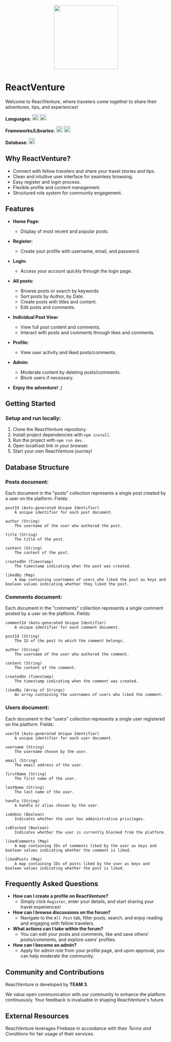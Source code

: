 <div style="display: flex; justify-content:center; margin-bottom:20px"><img src="https://firebasestorage.googleapis.com/v0/b/reactventure-9cf76.appspot.com/o/logo.jpg?alt=media&token=a0643e4d-02c7-4231-8895-3f95e2eb2df0" width="200"></div>

# ReactVenture

Welcome to ReactVenture, where travelers come together to share their adventures, tips, and experiences!

**Languages:** <img src="https://img.shields.io/badge/javascript-%23323330.svg?style=for-the-badge&logo=javascript&logoColor=%23F7DF1E" height="20"> <img src="https://img.shields.io/badge/html5-%23E34F26.svg?style=for-the-badge&logo=html5&logoColor=white" height="20">

**Frameworks/Libraries:** <img src="https://img.shields.io/badge/react-%2320232a.svg?style=for-the-badge&logo=react&logoColor=%2361DAFB" height="20"> <img src="https://img.shields.io/badge/React_Router-CA4245?style=for-the-badge&logo=react-router&logoColor=white" height="20">

**Database:** <img src="https://img.shields.io/badge/Firebase-039BE5?style=for-the-badge&logo=Firebase&logoColor=white" height="20">

## Why ReactVenture?

- Connect with fellow travelers and share your travel stories and tips.
- Clean and intuitive user interface for seamless browsing.
- Easy register and login process.
- Flexible profile and content management.
- Structured role system for community engagement.

## Features

- **Home Page:**
  - Display of most recent and popular posts.

- **Register:**
  - Create your profile with username, email, and password.

- **Login:**
  - Access your account quickly through the login page.

- **All posts:**
  - Browse posts or search by keywords.
  - Sort posts by Author, by Date.
  - Create posts with titles and content.
  - Edit posts and comments.

- **Individual Post View:**
  - View full post content and comments.
  - Interact with posts and comments through likes and comments.

- **Profile:**
  - View user activity and liked posts/comments.


- **Admin:**
  - Moderate content by deleting posts/comments.
  - Block users if necessary.

- **Enjoy the adventure!** ;)

## Getting Started


### Setup and run locally:

1. Clone the ReactVenture repository.
2. Install project dependencies with `npm install`.
3. Run the project with `npm run dev`.
4. Open localhost link in your browser.
5. Start your own ReactVenture journey!

## Database Structure

### Posts document:

Each document in the "posts" collection represents a single post created by a user on the platform.
Fields:

    postId (Auto-generated Unique Identifier)
        A unique identifier for each post document.

    author (String)
        The username of the user who authored the post.

    title (String)
        The title of the post.

    content (String)
        The content of the post.

    createdOn (Timestamp)
        The timestamp indicating when the post was created.

    likedBy (Map)
        A map containing usernames of users who liked the post as keys and boolean values indicating whether they liked the post.

### Comments document:

Each document in the "comments" collection represents a single comment posted by a user on the platform.
Fields:

    commentId (Auto-generated Unique Identifier)
        A unique identifier for each comment document.

    postId (String)
        The ID of the post to which the comment belongs.

    author (String)
        The username of the user who authored the comment.

    content (String)
        The content of the comment.

    createdOn (Timestamp)
        The timestamp indicating when the comment was created.

    likedBy (Array of Strings)
        An array containing the usernames of users who liked the comment.

### Users document:

Each document in the "users" collection represents a single user registered on the platform.
Fields:

    userId (Auto-generated Unique Identifier)
        A unique identifier for each user document.

    username (String)
        The username chosen by the user.

    email (String)
        The email address of the user.

    firstName (String)
        The first name of the user.

    lastName (String)
        The last name of the user.

    handle (String)
        A handle or alias chosen by the user.

    isAdmin (Boolean)
        Indicates whether the user has administrative privileges.

    isBlocked (Boolean)
        Indicates whether the user is currently blocked from the platform.

    likedComments (Map)
        A map containing IDs of comments liked by the user as keys and boolean values indicating whether the comment is liked.

    likedPosts (Map)
        A map containing IDs of posts liked by the user as keys and boolean values indicating whether the post is liked.    


## Frequently Asked Questions

- **How can I create a profile on ReactVenture?**
  - Simply click `Register`, enter your details, and start sharing your travel experiences!
- **How can I browse discussions on the forum?**
  - Navigate to the `All Post` tab, filter posts, search, and enjoy reading and engaging with fellow travelers.
- **What actions can I take within the forum?**
  - You can edit your posts and comments, like and save others' posts/comments, and explore users' profiles.
- **How can I become an admin?**
  - Apply for admin role from your profile page, and upon approval, you can help moderate the community.

## Community and Contributions

ReactVenture is developed by **TEAM 3**.

We value open communication with our community to enhance the platform continuously. Your feedback is invaluable in shaping ReactVenture's future.


## External Resources

ReactVenture leverages Firebase in accordance with their *Terms and Conditions* for fair usage of their services.

